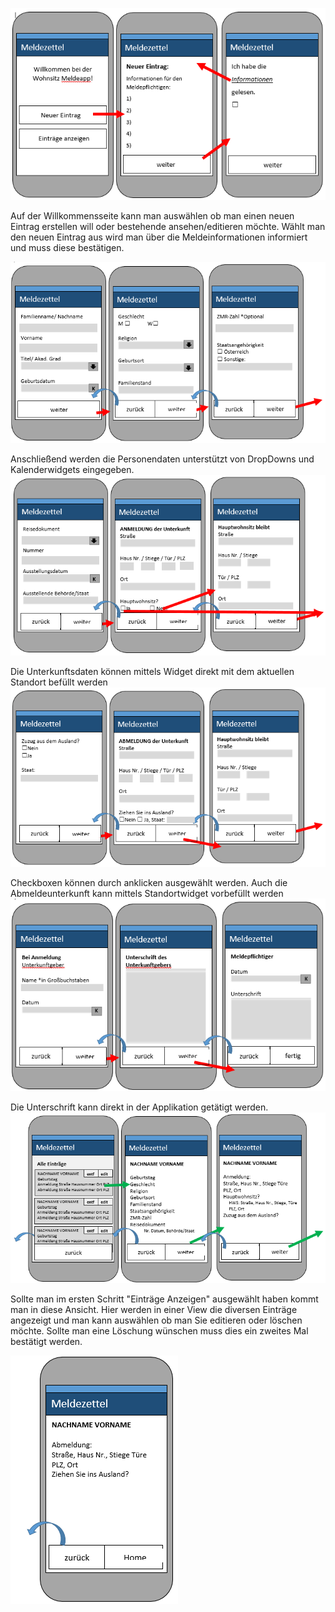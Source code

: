 ![startdesign](/jpg/design1.PNG)

Auf der Willkommensseite kann man auswählen ob man einen neuen Eintrag erstellen will oder bestehende ansehen/editieren möchte.
Wählt man den neuen Eintrag aus wird man über die Meldeinformationen informiert und muss diese bestätigen.

![startdesign](/jpg/design2.PNG)

Anschließend werden die Personendaten unterstützt von DropDowns und Kalenderwidgets eingegeben.
![startdesign](/jpg/design3.PNG)

Die Unterkunftsdaten können mittels Widget direkt mit dem aktuellen Standort befüllt werden
![startdesign](/jpg/design4.PNG)

Checkboxen können durch anklicken ausgewählt werden. Auch die Abmeldeunterkunft kann mittels Standortwidget vorbefüllt werden
![startdesign](/jpg/design5.PNG)

Die Unterschrift kann direkt in der Applikation getätigt werden.
![startdesign](/jpg/design6.PNG)

Sollte man im ersten Schritt "Einträge Anzeigen" ausgewählt haben kommt man in diese Ansicht.
Hier werden in einer View die diversen Einträge angezeigt und man kann auswählen ob man Sie editieren oder löschen möchte. Sollte man eine Löschung wünschen muss dies ein zweites Mal bestätigt werden.

![startdesign](/jpg/design7.PNG)
